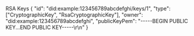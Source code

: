 RSA Keys { "id": "did:example:123456789abcdefghi/keys/1", "type": ["CryptographicKey", "RsaCryptographicKey"], "owner": "did:example:123456789abcdefghi", "publicKeyPem": "-----BEGIN PUBLIC KEY...END PUBLIC KEY-----\r\n" }
